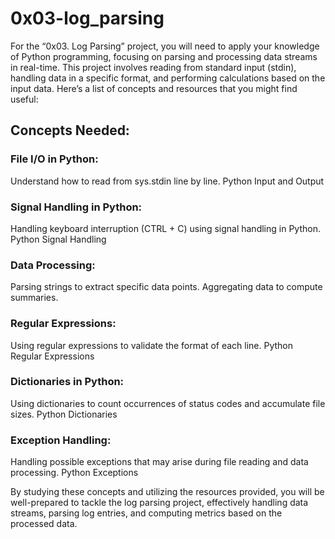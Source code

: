 # 0x03-log_parsing

For the “0x03. Log Parsing” project, you will need to apply your knowledge of Python programming, focusing on parsing and processing data streams in real-time. This project involves reading from standard input (stdin), handling data in a specific format, and performing calculations based on the input data. Here’s a list of concepts and resources that you might find useful:

## Concepts Needed:

### File I/O in Python:

Understand how to read from sys.stdin line by line.
Python Input and Output

### Signal Handling in Python:

Handling keyboard interruption (CTRL + C) using signal handling in Python.
Python Signal Handling

### Data Processing:

Parsing strings to extract specific data points.
Aggregating data to compute summaries.

### Regular Expressions:

Using regular expressions to validate the format of each line.
Python Regular Expressions

### Dictionaries in Python:

Using dictionaries to count occurrences of status codes and accumulate file sizes.
Python Dictionaries

### Exception Handling:

Handling possible exceptions that may arise during file reading and data processing.
Python Exceptions

By studying these concepts and utilizing the resources provided, you will be well-prepared to tackle the log parsing project, effectively handling data streams, parsing log entries, and computing metrics based on the processed data.
